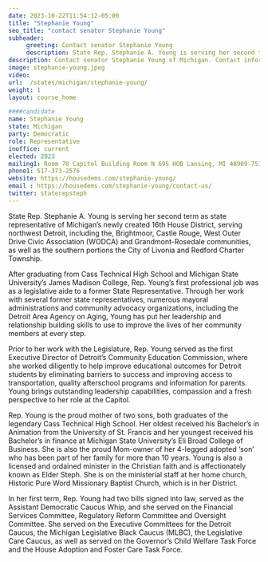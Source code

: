 ```yaml
---
date: 2023-10-22T11:54:12-05:00
title: "Stephanie Young"
seo_title: "contact senator Stephanie Young"
subheader:
     greeting: Contact senator Stephanie Young
     description: State Rep. Stephanie A. Young is serving her second term as state representative of Michigan’s newly created 16th House District. Prior to her work with the Legislature, Rep. Young served as the first Executive Director of Detroit’s Community Education Commission.
description: Contact senator Stephanie Young of Michigan. Contact information for Stephanie Young includes email address, phone number, and mailing address.
image: stephanie-young.jpeg
video:
url:  /states/michigan/stephanie-young/
weight: 1
layout: course_home

####candidate
name: Stephanie Young
state: Michigan
party: Democratic
role: Representative
inoffice: current
elected: 2023
mailing1: Room 70 Capitol Building Room N 695 HOB Lansing, MI 48909-7514
phone1: 517-373-2576
website: https://housedems.com/stephanie-young/
email : https://housedems.com/stephanie-young/contact-us/
twitter: staterepsteph
---
```


State Rep. Stephanie A. Young is serving her second term as state representative of Michigan’s newly created 16th House District, serving northwest Detroit, including the, Brightmoor, Castle Rouge, West Outer Drive Civic Association (WODCA) and Grandmont-Rosedale communities, as well as the southern portions the City of Livonia and Redford Charter Township.

After graduating from Cass Technical High School and Michigan State University’s James Madison College, Rep. Young’s first professional job was as a legislative aide to a former State Representative.  Through her work with several former state representatives, numerous mayoral administrations and community advocacy organizations, including the Detroit Area Agency on Aging, Young has put her leadership and relationship building skills to use to improve the lives of her community members at every step.

Prior to her work with the Legislature, Rep. Young served as the first Executive Director of Detroit’s Community Education Commission, where she worked diligently to help improve educational outcomes for Detroit students by eliminating barriers to success and improving access to transportation, quality afterschool programs and information for parents. Young brings outstanding leadership capabilities, compassion and a fresh perspective to her role at the Capitol.

Rep. Young is the proud mother of two sons, both graduates of the legendary Cass Technical High School.  Her oldest received his Bachelor’s in Animation from the University of St. Francis and her youngest received his Bachelor’s in finance at Michigan State University’s Eli Broad College of Business. She is also the proud Mom-owner of her 4-legged adopted ‘son’ who has been part of her family for more than 10 years. Young is also a licensed and ordained minister in the Christian faith and is affectionately known as Elder Steph. She is on the ministerial staff at her home church, Historic Pure Word Missionary Baptist Church, which is in her District.

In her first term, Rep. Young had two bills signed into law, served as the Assistant Democratic Caucus Whip, and she served on the Financial Services Committee, Regulatory Reform Committee and Oversight  Committee. She served on the Executive Committees for the Detroit Caucus, the Michigan Legislative Black Caucus (MLBC), the Legislative Care Caucus, as well as served on the Governor’s Child Welfare Task Force and the House Adoption and Foster Care Task Force.
